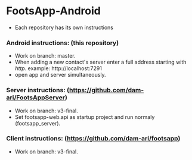# FootsApp-Android
* Each repository has its own instructions

### Android instructions: (this repository)
- Work on branch: master.
- When adding a new contact's server enter a full address starting with *http*. example: http://localhost:7291
- open app and server simultaneously.


### Server instructions: (https://github.com/dam-ari/FootsAppServer)
- Work on branch: v3-final.
- Set footsapp-web.api as startup project and run normaly (footsapp_server).

### Client instructions: (https://github.com/dam-ari/footsapp)
- Work on branch: v3-final.
